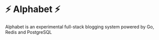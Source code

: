 # :zap: Alphabet :zap:
Alphabet is an experimental full-stack blogging system powered by Go, Redis and PostgreSQL
